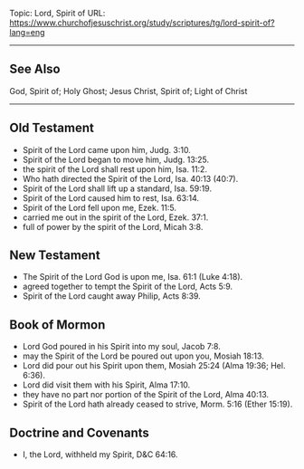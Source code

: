 Topic: Lord, Spirit of
URL: https://www.churchofjesuschrist.org/study/scriptures/tg/lord-spirit-of?lang=eng

---

## See Also

God, Spirit of; Holy Ghost; Jesus Christ, Spirit of; Light of Christ

---

## Old Testament

- Spirit of the Lord came upon him, Judg. 3:10.
- Spirit of the Lord began to move him, Judg. 13:25.
- the spirit of the Lord shall rest upon him, Isa. 11:2.
- Who hath directed the Spirit of the Lord, Isa. 40:13 (40:7).
- Spirit of the Lord shall lift up a standard, Isa. 59:19.
- Spirit of the Lord caused him to rest, Isa. 63:14.
- Spirit of the Lord fell upon me, Ezek. 11:5.
- carried me out in the spirit of the Lord, Ezek. 37:1.
- full of power by the spirit of the Lord, Micah 3:8.

## New Testament

- The Spirit of the Lord God is upon me, Isa. 61:1 (Luke 4:18).
- agreed together to tempt the Spirit of the Lord, Acts 5:9.
- Spirit of the Lord caught away Philip, Acts 8:39.

## Book of Mormon

- Lord God poured in his Spirit into my soul, Jacob 7:8.
- may the Spirit of the Lord be poured out upon you, Mosiah 18:13.
- Lord did pour out his Spirit upon them, Mosiah 25:24 (Alma 19:36; Hel. 6:36).
- Lord did visit them with his Spirit, Alma 17:10.
- they have no part nor portion of the Spirit of the Lord, Alma 40:13.
- Spirit of the Lord hath already ceased to strive, Morm. 5:16 (Ether 15:19).

## Doctrine and Covenants

- I, the Lord, withheld my Spirit, D&C 64:16.

